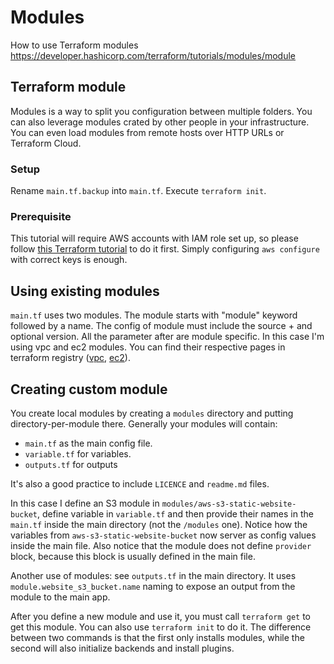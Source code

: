 # Modules

How to use Terraform modules https://developer.hashicorp.com/terraform/tutorials/modules/module

## Terraform module

Modules is a way to split you configuration between multiple folders. You can also leverage modules crated by other people
in your infrastructure. You can even load modules from remote hosts over HTTP URLs or Terraform Cloud.

### Setup

Rename `main.tf.backup` into `main.tf`. Execute `terraform init`.

### Prerequisite 

This tutorial will require AWS accounts with IAM role set up, so please follow [this Terraform tutorial](https://developer.hashicorp.com/terraform/tutorials/aws-get-started/aws-build) to do it first. Simply configuring `aws configure` with correct keys 
is enough.

## Using existing modules

`main.tf` uses two modules. The module starts with "module" keyword followed by a name. The config of module must include 
the source + and optional version. All the parameter after are module specific. In this case I'm using vpc and ec2 modules.
You can find their respective pages in terraform registry ([vpc](https://registry.terraform.io/modules/terraform-aws-modules/vpc/aws/latest), 
[ec2](https://registry.terraform.io/modules/terraform-aws-modules/ec2-instance/aws/latest)).

## Creating custom module

You create local modules by creating a `modules` directory and putting directory-per-module there. Generally your modules 
will contain:
- `main.tf` as the main config file.
- `variable.tf` for variables.
- `outputs.tf` for outputs

It's also a good practice to include `LICENCE` and `readme.md` files.

In this case I define an S3 module in `modules/aws-s3-static-website-bucket`, define variable in `variable.tf` and then
provide their names in the `main.tf` inside the main directory (not the `/modules` one). Notice how the variables from 
`aws-s3-static-website-bucket` now server as config values inside the main file. Also notice that the module does not 
define `provider` block, because this block is usually defined in the main file.

Another use of modules: see `outputs.tf` in the main directory. It uses `module.website_s3_bucket.name` naming to expose
an output from the module to the main app.

After you define a new module and use it, you must call `terraform get` to get this module. You can also use `terraform init`
to do it. The difference between two commands is that the first only installs modules, while the second will also initialize
backends and install plugins.


